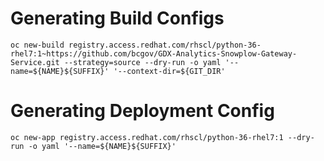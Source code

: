 # Generating Build Configs
```
oc new-build registry.access.redhat.com/rhscl/python-36-rhel7:1~https://github.com/bcgov/GDX-Analytics-Snowplow-Gateway-Service.git --strategy=source --dry-run -o yaml '--name=${NAME}${SUFFIX}' '--context-dir=${GIT_DIR'

```

# Generating Deployment Config
```
oc new-app registry.access.redhat.com/rhscl/python-36-rhel7:1 --dry-run -o yaml '--name=${NAME}${SUFFIX}'
```